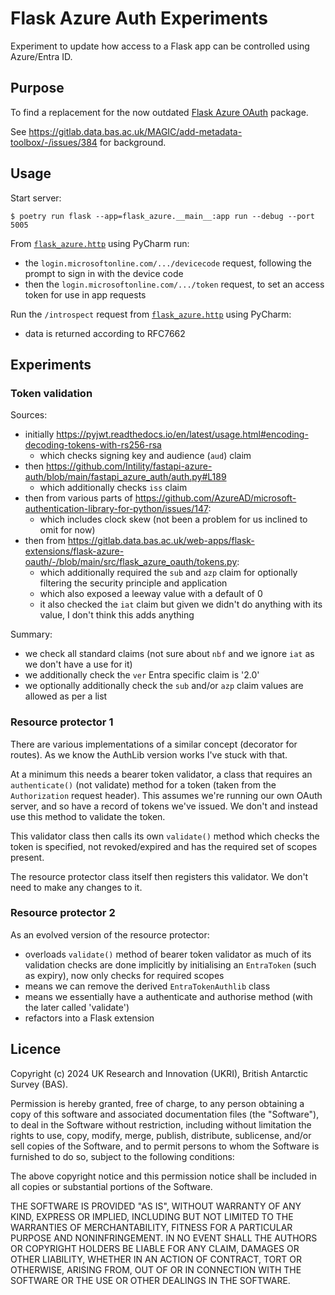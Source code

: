 # Flask Azure Auth Experiments

Experiment to update how access to a Flask app can be controlled using Azure/Entra ID.

## Purpose

To find a replacement for the now outdated
[Flask Azure OAuth](https://gitlab.data.bas.ac.uk/web-apps/flask-extensions/flask-azure-oauth) package.

See https://gitlab.data.bas.ac.uk/MAGIC/add-metadata-toolbox/-/issues/384 for background.

## Usage

Start server:

```
$ poetry run flask --app=flask_azure.__main__:app run --debug --port 5005
```

From [`flask_azure.http`](flask_azure.http) using PyCharm run:

- the `login.microsoftonline.com/.../devicecode` request, following the prompt to sign in with the device code
- then the `login.microsoftonline.com/.../token` request, to set an access token for use in app requests

Run the `/introspect` request from [`flask_azure.http`](flask_azure.http) using PyCharm:

- data is returned according to RFC7662

## Experiments

### Token validation

Sources:

- initially https://pyjwt.readthedocs.io/en/latest/usage.html#encoding-decoding-tokens-with-rs256-rsa
  - which checks signing key and audience (`aud`) claim
- then https://github.com/Intility/fastapi-azure-auth/blob/main/fastapi_azure_auth/auth.py#L189
  - which additionally checks `iss` claim
- then from various parts of https://github.com/AzureAD/microsoft-authentication-library-for-python/issues/147:
  - which includes clock skew (not been a problem for us inclined to omit for now)
- then from https://gitlab.data.bas.ac.uk/web-apps/flask-extensions/flask-azure-oauth/-/blob/main/src/flask_azure_oauth/tokens.py:
  - which additionally required the `sub` and `azp` claim for optionally filtering the security principle and application
  - which also exposed a leeway value with a default of 0
  - it also checked the `iat` claim but given we didn't do anything with its value, I don't think this adds anything

Summary:

- we check all standard claims (not sure about `nbf` and we ignore `iat` as we don't have a use for it)
- we additionally check the `ver` Entra specific claim is '2.0'
- we optionally additionally check the `sub` and/or `azp` claim values are allowed as per a list

### Resource protector 1

There are various implementations of a similar concept (decorator for routes). As we know the AuthLib version works I've
stuck with that.

At a minimum this needs a bearer token validator, a class that requires an `authenticate()` (not validate) method for a 
token (taken from the `Authorization` request header). This assumes we're running our own OAuth server, and so have a 
record of tokens we've issued. We don't and instead use this method to validate the token.

This validator class then calls its own `validate()` method which checks the token is specified, not revoked/expired 
and has the required set of scopes present.

The resource protector class itself then registers this validator. We don't need to make any changes to it.

### Resource protector 2

As an evolved version of the resource protector:

- overloads `validate()` method of bearer token validator as much of its validation checks are done implicitly by
  initialising an `EntraToken` (such as expiry), now only checks for required scopes
- means we can remove the derived `EntraTokenAuthlib` class
- means we essentially have a authenticate and authorise method (with the later called 'validate')
- refactors into a Flask extension

## Licence

Copyright (c) 2024 UK Research and Innovation (UKRI), British Antarctic Survey (BAS).

Permission is hereby granted, free of charge, to any person obtaining a copy
of this software and associated documentation files (the "Software"), to deal
in the Software without restriction, including without limitation the rights
to use, copy, modify, merge, publish, distribute, sublicense, and/or sell
copies of the Software, and to permit persons to whom the Software is
furnished to do so, subject to the following conditions:

The above copyright notice and this permission notice shall be included in all
copies or substantial portions of the Software.

THE SOFTWARE IS PROVIDED "AS IS", WITHOUT WARRANTY OF ANY KIND, EXPRESS OR
IMPLIED, INCLUDING BUT NOT LIMITED TO THE WARRANTIES OF MERCHANTABILITY,
FITNESS FOR A PARTICULAR PURPOSE AND NONINFRINGEMENT. IN NO EVENT SHALL THE
AUTHORS OR COPYRIGHT HOLDERS BE LIABLE FOR ANY CLAIM, DAMAGES OR OTHER
LIABILITY, WHETHER IN AN ACTION OF CONTRACT, TORT OR OTHERWISE, ARISING FROM,
OUT OF OR IN CONNECTION WITH THE SOFTWARE OR THE USE OR OTHER DEALINGS IN THE
SOFTWARE.

